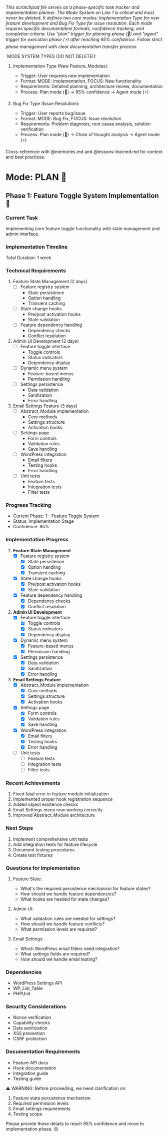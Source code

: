 *This scratchpad file serves as a phase-specific task tracker and implementation planner. The Mode System on Line 1 is critical and must never be deleted. It defines two core modes: Implementation Type for new feature development and Bug Fix Type for issue resolution. Each mode requires specific documentation formats, confidence tracking, and completion criteria. Use "plan" trigger for planning phase (🎯) and "agent" trigger for execution phase (⚡) after reaching 95% confidence. Follow strict phase management with clear documentation transfer process.*

`MODE SYSTEM TYPES (DO NOT DELETE!):
1. Implementation Type (New Feature_Modules):
   - Trigger: User requests new implementation
   - Format: MODE: Implementation, FOCUS: New functionality
   - Requirements: Detailed planning, architecture review, documentation
   - Process: Plan mode (🎯) → 95% confidence → Agent mode (⚡)

2. Bug Fix Type (Issue Resolution):
   - Trigger: User reports bug/issue
   - Format: MODE: Bug Fix, FOCUS: Issue resolution
   - Requirements: Problem diagnosis, root cause analysis, solution verification
   - Process: Plan mode (🎯) → Chain of thought analysis → Agent mode (⚡)

Cross-reference with @memories.md and @lessons-learned.md for context and best practices.`

# Mode: PLAN 🎯

## Phase 1: Feature Toggle System Implementation 🚀

### Current Task
Implementing core feature toggle functionality with state management and admin interface.

### Implementation Timeline
Total Duration: 1 week

### Technical Requirements
1. Feature State Management (2 days)
   - [ ] Feature registry system
     - State persistence
     - Option handling
     - Transient caching
   - [ ] State change hooks
     - Pre/post activation hooks
     - State validation
   - [ ] Feature dependency handling
     - Dependency checks
     - Conflict resolution

2. Admin UI Development (2 days)
   - [ ] Feature toggle interface
     - Toggle controls
     - Status indicators
     - Dependency display
   - [ ] Dynamic menu system
     - Feature-based menus
     - Permission handling
   - [ ] Settings persistence
     - Data validation
     - Sanitization
     - Error handling

3. Email Settings Feature (3 days)
   - [ ] Abstract_Module implementation
     - Core methods
     - Settings structure
     - Activation hooks
   - [ ] Settings page
     - Form controls
     - Validation rules
     - Save handling
   - [ ] WordPress integration
     - Email filters
     - Testing hooks
     - Error handling
   - [ ] Unit tests
     - Feature tests
     - Integration tests
     - Filter tests

### Progress Tracking
- Current Phase: 1 - Feature Toggle System
- Status: Implementation Stage
- Confidence: 95%

### Implementation Progress
1. **Feature State Management**
   - [X] Feature registry system
     - [X] State persistence
     - [X] Option handling
     - [X] Transient caching
   - [X] State change hooks
     - [X] Pre/post activation hooks
     - [X] State validation
   - [X] Feature dependency handling
     - [X] Dependency checks
     - [X] Conflict resolution

2. **Admin UI Development**
   - [X] Feature toggle interface
     - [X] Toggle controls
     - [X] Status indicators
     - [X] Dependency display
   - [X] Dynamic menu system
     - [X] Feature-based menus
     - [X] Permission handling
   - [X] Settings persistence
     - [X] Data validation
     - [X] Sanitization
     - [X] Error handling

3. **Email Settings Feature**
   - [X] Abstract_Module implementation
     - [X] Core methods
     - [X] Settings structure
     - [X] Activation hooks
   - [X] Settings page
     - [X] Form controls
     - [X] Validation rules
     - [X] Save handling
   - [X] WordPress integration
     - [X] Email filters
     - [X] Testing hooks
     - [X] Error handling
   - [ ] Unit tests
     - [ ] Feature tests
     - [ ] Integration tests
     - [ ] Filter tests

### Recent Achievements
1. Fixed fatal error in feature module initialization
2. Implemented proper hook registration sequence
3. Added object existence checks
4. Email Settings menu now working correctly
5. Improved Abstract_Module architecture

### Next Steps
1. Implement comprehensive unit tests
2. Add integration tests for feature lifecycle
3. Document testing procedures
4. Create test fixtures

### Questions for Implementation
1. Feature State:
   - What's the required persistence mechanism for feature states?
   - How should we handle feature dependencies?
   - What hooks are needed for state changes?

2. Admin UI:
   - What validation rules are needed for settings?
   - How should we handle feature conflicts?
   - What permission levels are required?

3. Email Settings:
   - Which WordPress email filters need integration?
   - What settings fields are required?
   - How should we handle email testing?

### Dependencies
- WordPress Settings API
- WP_List_Table
- PHPUnit

### Security Considerations
- Nonce verification
- Capability checks
- Data sanitization
- XSS prevention
- CSRF protection

### Documentation Requirements
- Feature API docs
- Hook documentation
- Integration guide
- Testing guide

⚠️ WARNING: Before proceeding, we need clarification on:
1. Feature state persistence mechanism
2. Required permission levels
3. Email settings requirements
4. Testing scope

Please provide these details to reach 95% confidence and move to implementation phase. 😊
